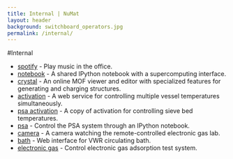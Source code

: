 ```yaml
---
title: Internal | NuMat
layout: header
background: switchboard_operators.jpg
permalink: /internal/
---
```


#Internal

 * [spotify](/spotify) - Play music in the office.
 * [notebook](/notebook) - A shared IPython notebook with a supercomputing
   interface.
 * [crystal](/crystal) - An online MOF viewer and editor with specialized
   features for generating and charging structures.
 * [activation](/activation) - A web service for controlling multiple vessel
   temperatures simultaneously.
 * [psa activation](/psa-activation) - A copy of activation for controlling sieve bed temperatures.
 * [psa](/psa) - Control the PSA system through an IPython notebook.
 * [camera](/camera) - A camera watching the remote-controlled electronic gas lab.
 * [bath](/bath) - Web interface for VWR circulating bath.
 * [electronic gas](/electronic-gas) - Control electronic gas adsorption test system.
